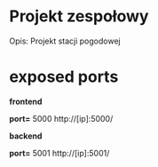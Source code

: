 # Projekt zespołowy
Opis:
Projekt stacji pogodowej
# exposed ports

 **frontend**

 **port=** 5000 http://[ip]:5000/

 **backend**

 **port=** 5001 http://[ip]:5001/

